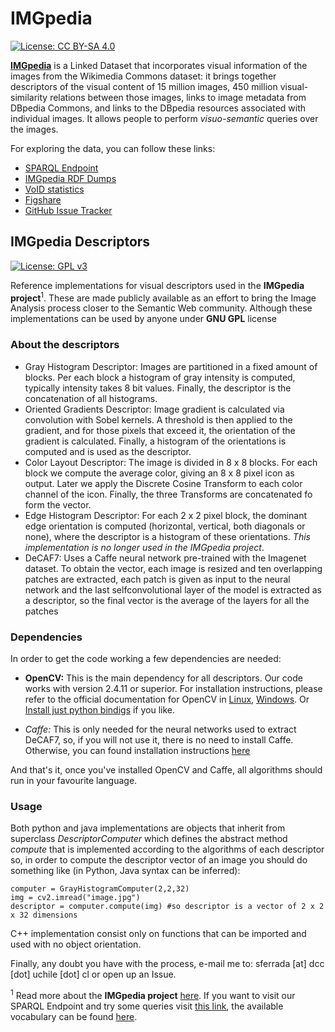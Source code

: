 # IMGpedia
[![License: CC BY-SA 4.0](https://licensebuttons.net/l/by-sa/4.0/80x15.png)](http://creativecommons.org/licenses/by-sa/4.0/)

[**IMGpedia**](http://imgpedia.dcc.uchile.cl) is a Linked Dataset that incorporates visual information of the images from the Wikimedia Commons dataset: it brings together descriptors of the visual content of 15 million images, 450 million visual-similarity relations between those images, links to image metadata from DBpedia Commons, and links to the DBpedia resources associated with individual images. It allows people to perform _visuo-semantic_ queries over the images.

For exploring the data, you can follow these links:

  - [SPARQL Endpoint](http://imgpedia.dcc.uchile.cl/sparql)
  - [IMGpedia RDF Dumps](http://imgpedia.dcc.uchile.cl/dumps)
  - [VoID statistics](http://imgpedia.dcc.uchile.cl/dumps/20170506/void.nt)
  - [Figshare](https://doi.org/10.6084/m9.figshare.4991099.v2)
  - [GitHub Issue Tracker](https://github.com/scferrada/imgpedia/issues)

## IMGpedia Descriptors
[![License: GPL v3](https://img.shields.io/badge/License-GPL%20v3-blue.svg)](http://www.gnu.org/licenses/gpl-3.0)

Reference implementations for visual descriptors used in the **IMGpedia project**<sup>1</sup>. These are made publicly available
as an effort to bring the Image Analysis process closer to the Semantic Web community. Although these implementations can
be used by anyone under **GNU GPL** license

### About the descriptors

- Gray Histogram Descriptor:
Images are partitioned in a fixed amount of blocks.
Per each block a histogram of gray intensity is computed, typically intensity
takes 8 bit values. Finally, the descriptor is the concatenation of all histograms.
- Oriented Gradients Descriptor:
Image gradient is calculated via convolution
with Sobel kernels. A threshold is then applied to the gradient, and for those
pixels that exceed it, the orientation of the gradient is calculated. Finally, a
histogram of the orientations is computed and is used as the descriptor.
- Color Layout Descriptor:
The image is divided in 8 x 8 blocks. For each block we compute the average color, giving an 8 x 8 pixel icon as output.
Later we apply the Discrete Cosine Transform to each color channel of the icon. Finally, the three Transforms are concatenated fo form the vector.
- Edge Histogram Descriptor:
For each 2 x 2 pixel block, the dominant edge orientation is computed (horizontal, vertical, both diagonals or none), where the
descriptor is a histogram of these orientations. *This implementation is no longer used in the IMGpedia project*.
- DeCAF7:
Uses a Caffe neural network pre-trained with the Imagenet dataset.
To obtain the vector, each image is resized and ten overlapping patches are
extracted, each patch is given as input to the neural network and the last selfconvolutional layer of the model is extracted as a descriptor, so the final vector
is the average of the layers for all the patches

### Dependencies
In order to get the code working a few dependencies are needed:

- **OpenCV:**
This is the main dependency for all descriptors. Our code works with version 2.4.11 or superior. For installation instructions,
please refer to the official documentation for OpenCV in [Linux](http://docs.opencv.org/2.4/doc/tutorials/introduction/linux_install/linux_install.html), [Windows](http://docs.opencv.org/2.4/doc/tutorials/introduction/windows_install/windows_install.html).
Or [Install just python bindigs](http://docs.opencv.org/3.1.0/d5/de5/tutorial_py_setup_in_windows.html#gsc.tab=0 ) if you like.

- **Caffe*:*
This is only needed for the neural networks used to extract DeCAF7, so, if you will not use it, there is no need to install Caffe.
Otherwise, you can found installation instructions [here](http://caffe.berkeleyvision.org/installation.html)

And that's it, once you've installed OpenCV and Caffe, all algorithms should run in your favourite language.

### Usage
Both python and java implementations are objects that inherit from superclass _DescriptorComputer_ which defines the abstract method _compute_ that is implemented according to the algorithms of each descriptor
so, in order to compute the descriptor vector of an image you should do something like (in Python, Java syntax can be inferred):
```
computer = GrayHistogramComputer(2,2,32)
img = cv2.imread("image.jpg")
descriptor = computer.compute(img) #so descriptor is a vector of 2 x 2 x 32 dimensions
```
C++ implementation consist only on functions that can be imported and used with no object orientation.

Finally, any doubt you have with the process, e-mail me to: sferrada [at] dcc [dot] uchile [dot] cl or open up an Issue.

<sup>1</sup> Read more about the **IMGpedia project** [here](https://pdfs.semanticscholar.org/a183/cad3b935f95b7792375e110f3eeee6ad2938.pdf). 
If you want to visit our SPARQL Endpoint and try some queries visit [this link](http://imgpedia.dcc.uchile.cl/sparql), the available vocabulary can be found [here](http://imgpedia.dc.uchile.cl/ontology).